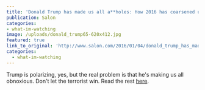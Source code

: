 ```yaml
---
title: 'Donald Trump has made us all a**holes: How 2016 has coarsened us all into Fox News jerks'
publication: Salon
categories: 
- what-im-watching
image: /uploads/donald_trump65-620x412.jpg
featured: true
link_to_original: 'http://www.salon.com/2016/01/04/donald_trump_has_made_us_all_aholes_how_2016_has_coarsened_us_all_into_fox_news_jerks/'
categories:
  - what-im-watching
---
```


Trump is polarizing, yes, but the real problem is that he's making us all obnoxious. Don't let the terrorist win. Read the rest [here](http://www.salon.com/2016/01/04/donald_trump_has_made_us_all_aholes_how_2016_has_coarsened_us_all_into_fox_news_jerks/).